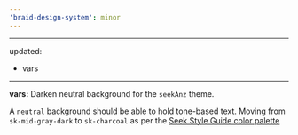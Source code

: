 ```yaml
---
'braid-design-system': minor
---
```


---
updated:
  - vars
---

**vars:** Darken neutral background for the `seekAnz` theme.

A `neutral` background should be able to hold tone-based text. Moving from `sk-mid-gray-dark` to `sk-charcoal` as per the [Seek Style Guide color palette](https://seek-oss.github.io/seek-style-guide/palette)
